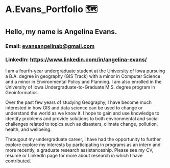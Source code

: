 # A.Evans_Portfolio 🗺️
## Hello, my name is Angelina Evans. 

### Email: evansangelinab@gmail.com
### LinkedIn: https://www.linkedin.com/in/angelina-evans/

I am a fourth-year undergraduate student at the University of Iowa pursuing a B.A. degree in geography (GIS Track) with a minor in Computer Science and a minor in Environmental Policy and Planning. I am also enrolled in the University of Iowa Undergraduate-to-Graduate M.S. degree program in Geoinformatics.

Over the past few years of studying Geography, I have become much interested in how GIS and data science can be used to change or understand the world as we know it. I hope to gain and use knowledge to identify problems and provide solutions to both environmental and social challenges related to topics such as disasters, climate change, pollution, health, and wellbeing. 

Througout my undergraduate career, I have had the opportunity to further explore explore my interests by participating in programs as an intern and more recently, a graduate research assistanceship. Please see my CV, resume or LinkedIn page for more about research in which I have contributed. 



